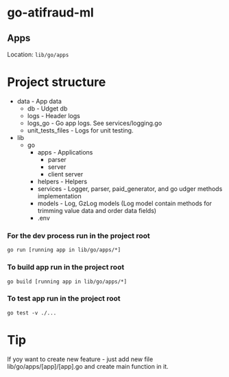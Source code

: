 # go-atifraud-ml

## Apps
Location: ```lib/go/apps```

# Project structure
* data - App data
    * db - Udget db 
    * logs - Header logs
    * logs_go - Go app logs. See services/logging.go
    * unit_tests_files - Logs for unit testing. 
* lib
    * go 
       * apps - Applications 
           * parser
           * server
           * client server
       * helpers - Helpers
       * services - Logger, parser, paid_generator, and go udger methods implementation
       * models - Log, GzLog models (Log model contain methods for trimming value data and order data fields) 
       * .env

### For the dev process run in the project root
```
go run [running app in lib/go/apps/*]
```

### To build app run in the project root
```
go build [running app in lib/go/apps/*]
```

### To test app run in the project root
```
go test -v ./... 
```

# Tip
If yoy want to create new feature - just add new file lib/go/apps/[app]/[app].go
and create main function in it. 